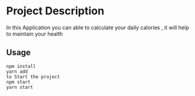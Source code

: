 #  Project Description

In this Application you can able to calculate your daily calories , it will help to maintain your health

## Usage

```
npm install 
yarn add
to Start the project 
npm start
yarn start
```

